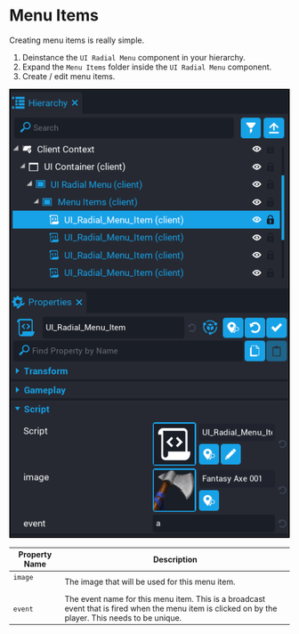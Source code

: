 # Menu Items

Creating menu items is really simple.  

1. Deinstance the `UI Radial Menu` component in your hierarchy.
2. Expand the `Menu Items` folder inside the `UI Radial Menu` component.
3. Create / edit menu items.

![](images/radial_menu_item.png)

| Property Name | Description |
| ------------- | ----------- |
| `image` &nbsp; &nbsp; &nbsp; &nbsp; &nbsp; &nbsp; &nbsp; &nbsp; &nbsp; &nbsp; | The image that will be used for this menu item. |
| `event` | The event name for this menu item.  This is a broadcast event that is fired when the menu item is clicked on by the player.  This needs to be unique. |